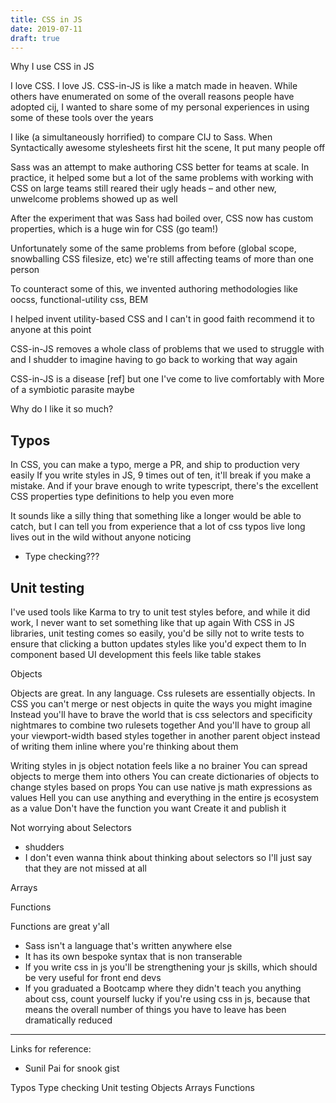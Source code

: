 ```yaml
---
title: CSS in JS
date: 2019-07-11
draft: true
---
```


Why I use CSS in JS

I love CSS. I love JS. CSS-in-JS is like a match made in heaven.
While others have enumerated on some of the overall reasons people have adopted cij, I wanted to share some of my personal experiences in using some of these tools over the years

I like (a simultaneously horrified) to compare CIJ to Sass.
When Syntactically awesome stylesheets first hit the scene,
It put many people off

Sass was an attempt to make authoring CSS better for teams at scale. In practice, it helped some but a lot of the same problems with working with CSS on large teams still reared their ugly heads – and other new, unwelcome problems showed up as well

After the experiment that was Sass had boiled over, CSS now has custom properties, which is a huge win for CSS (go team!)

Unfortunately some of the same problems from before (global scope, snowballing CSS filesize, etc)
we're still affecting teams of more than one person

To counteract some of this, we invented authoring methodologies like oocss, functional-utility css, BEM

I helped invent utility-based CSS and I can't in good faith recommend it to anyone at this point

CSS-in-JS removes a whole class of problems that we used to struggle with and I shudder to imagine having to go back to working that way again

CSS-in-JS is a disease [ref] but one I've come to live comfortably with
More of a symbiotic parasite maybe

Why do I like it so much?

## Typos

In CSS, you can make a typo, merge a PR, and ship to production very easily
If you write styles in JS, 9 times out of ten, it'll break if you make a mistake. And if your brave enough to write typescript, there's the excellent CSS properties type definitions to help you even more

It sounds like a silly thing that something like a longer would be able to catch, but I can tell you from experience that a lot of css typos live long lives out in the wild without anyone noticing

- Type checking???

## Unit testing

I've used tools like Karma to try to unit test styles before, and while it did work, I never want to set something like that up again
With CSS in JS libraries, unit testing comes so easily, you'd be silly not to write tests to ensure that clicking a button updates styles like you'd expect them to
In component based UI development this feels like table stakes

Objects

Objects are great. In any language.
Css rulesets are essentially objects.
In CSS you can't merge or nest objects in quite the ways you might imagine
Instead you'll have to brave the world that is css selectors and specificity nightmares to combine two rulesets together
And you'll have to group all your viewport-width based styles together in another parent object instead of writing them inline where you're thinking about them

Writing styles in js object notation feels like a no brainer
You can spread objects to merge them into others
You can create dictionaries of objects to change styles based on props
You can use native js math expressions as values
Hell you can use anything and everything in the entire js ecosystem as a value
Don't have the function you want
Create it and publish it

Not worrying about Selectors

- shudders
- I don't even wanna think about thinking about selectors so I'll just say that they are not missed at all

Arrays

Functions

Functions are great y'all


- Sass isn't a language that's written anywhere else
- It has its own bespoke syntax that is non transerable
- If you write css in js you'll be strengthening your js skills, which should be very useful for front end devs
- If you graduated a Bootcamp where they didn't teach you anything about css, count yourself lucky if you're using css in js, because that means the overall number of things you have to leave has been dramatically reduced

---

Links for reference:
- Sunil Pai for snook gist


Typos
Type checking
Unit testing
Objects
Arrays
Functions
